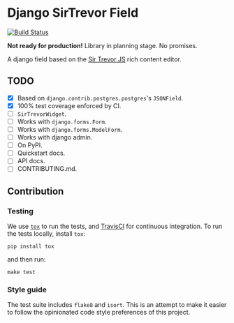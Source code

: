 # Django SirTrevor Field

[![Build Status][travis-status-img]][travis-build]

**Not ready for production!** Library in planning stage. No promises.

A django field based on the [Sir Trevor JS][sirtrevor] rich content editor.

## TODO

- [x] Based on `django.contrib.postgres.postgres`'s `JSONField`.
- [x] 100% test coverage enforced by CI.
- [ ] `SirTrevorWidget`.
- [ ] Works with `django.forms.Form`.
- [ ] Works with `django.forms.ModelForm`.
- [ ] Works with django admin.
- [ ] On PyPI.
- [ ] Quickstart docs.
- [ ] API docs.
- [ ] CONTRIBUTING.md.

## Contribution
### Testing

We use [`tox`][tox] to run the tests, and [TravisCI][travis] for continuous
integration. To run the tests locally, install `tox`:

    pip install tox

and then run:

    make test

### Style guide

The test suite includes `flake8` and `isort`. This is an attempt to make it
easier to follow the opinionated code style preferences of this project.


[sirtrevor]: https://madebymany.github.io/sir-trevor-js/
[tox]: https://pypi.python.org/pypi/tox
[travis-build]: https://travis-ci.org/meshy/django-sirtrevor-field
[travis-status-img]: https://travis-ci.org/meshy/django-sirtrevor-field.svg?branch=master
[travis]: https://travis-ci.org/
